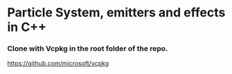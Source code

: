 # Particle System, emitters and effects in C++

### Clone with Vcpkg in the root folder of the repo.

https://github.com/microsoft/vcpkg


